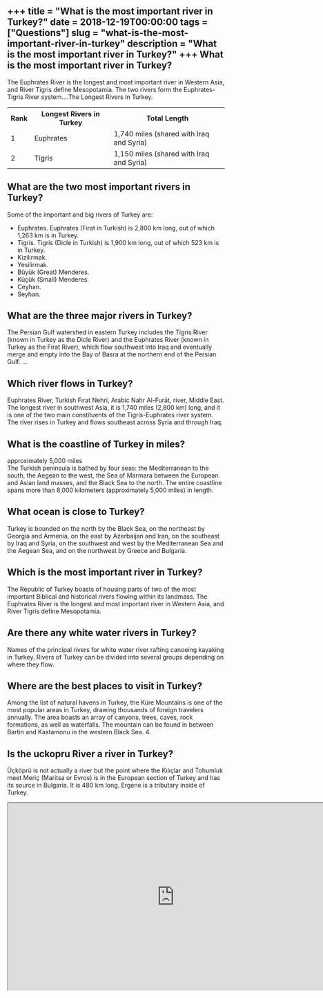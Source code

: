 +++
title = "What is the most important river in Turkey?"
date = 2018-12-19T00:00:00
tags = ["Questions"]
slug = "what-is-the-most-important-river-in-turkey"
description = "What is the most important river in Turkey?"
+++
What is the most important river in Turkey?
-------------------------------------------

The Euphrates River is the longest and most important river in Western Asia, and River Tigris define Mesopotamia. The two rivers form the Euphrates-Tigris River system….The Longest Rivers In Turkey.

<table><tr><th>Rank</th><th>Longest Rivers in Turkey</th><th>Total Length</th></tr><tr><td>1</td><td>Euphrates</td><td>1,740 miles (shared with Iraq and Syria)</td></tr><tr><td>2</td><td>Tigris</td><td>1,150 miles (shared with Iraq and Syria)</td></tr></table>

What are the two most important rivers in Turkey?
-------------------------------------------------

Some of the important and big rivers of Turkey are:

- Euphrates. Euphrates (Firat in Turkish) is 2,800 km long, out of which 1,263 km is in Turkey.
- Tigris. Tigris (Dicle in Turkish) is 1,900 km long, out of which 523 km is in Turkey.
- Kizilirmak.
- Yesilirmak.
- Büyük (Great) Menderes.
- Küçük (Small) Menderes.
- Ceyhan.
- Seyhan.

What are the three major rivers in Turkey?
------------------------------------------

The Persian Gulf watershed in eastern Turkey includes the Tigris River (known in Turkey as the Dicle River) and the Euphrates River (known in Turkey as the Firat River), which flow southwest into Iraq and eventually merge and empty into the Bay of Basra at the northern end of the Persian Gulf. …

Which river flows in Turkey?
----------------------------

Euphrates River, Turkish Fırat Nehri, Arabic Nahr Al-Furāt, river, Middle East. The longest river in southwest Asia, it is 1,740 miles (2,800 km) long, and it is one of the two main constituents of the Tigris-Euphrates river system. The river rises in Turkey and flows southeast across Syria and through Iraq.

What is the coastline of Turkey in miles?
-----------------------------------------

approximately 5,000 miles  
The Turkish peninsula is bathed by four seas: the Mediterranean to the south, the Aegean to the west, the Sea of Marmara between the European and Asian land masses, and the Black Sea to the north. The entire coastline spans more than 8,000 kilometers (approximately 5,000 miles) in length.

What ocean is close to Turkey?
------------------------------

Turkey is bounded on the north by the Black Sea, on the northeast by Georgia and Armenia, on the east by Azerbaijan and Iran, on the southeast by Iraq and Syria, on the southwest and west by the Mediterranean Sea and the Aegean Sea, and on the northwest by Greece and Bulgaria.

Which is the most important river in Turkey?
--------------------------------------------

The Republic of Turkey boasts of housing parts of two of the most important Biblical and historical rivers flowing within its landmass. The Euphrates River is the longest and most important river in Western Asia, and River Tigris define Mesopotamia.

Are there any white water rivers in Turkey?
-------------------------------------------

Names of the principal rivers for white water river rafting canoeing kayaking in Turkey. Rivers of Turkey can be divided into several groups depending on where they flow.

Where are the best places to visit in Turkey?
---------------------------------------------

Among the list of natural havens in Turkey, the Küre Mountains is one of the most popular areas in Turkey, drawing thousands of foreign travelers annually. The area boasts an array of canyons, trees, caves, rock formations, as well as waterfalls. The mountain can be found in between Bartin and Kastamonu in the western Black Sea. 4.

Is the uckopru River a river in Turkey?
---------------------------------------

Üçköprü is not actually a river but the point where the Kılıçlar and Tohumluk meet Meriç (Maritsa or Evros) is in the European section of Turkey and has its source in Bulgaria. It is 480 km long. Ergene is a tributary inside of Turkey.

<iframe allow="accelerometer; autoplay; clipboard-write; encrypted-media; gyroscope; picture-in-picture" allowfullscreen="" class="__youtube_prefs__  epyt-is-override  no-lazyload" data-no-lazy="1" data-origheight="433" data-origwidth="770" data-skipgform_ajax_framebjll="" height="433" id="_ytid_10668" loading="lazy" src="https://www.youtube.com/embed/F_OG4Q0NiAM?enablejsapi=1&autoplay=0&cc_load_policy=0&cc_lang_pref=&iv_load_policy=1&loop=0&modestbranding=0&rel=1&fs=1&playsinline=0&autohide=2&theme=dark&color=red&controls=1&" title="YouTube player" width="770"></iframe>